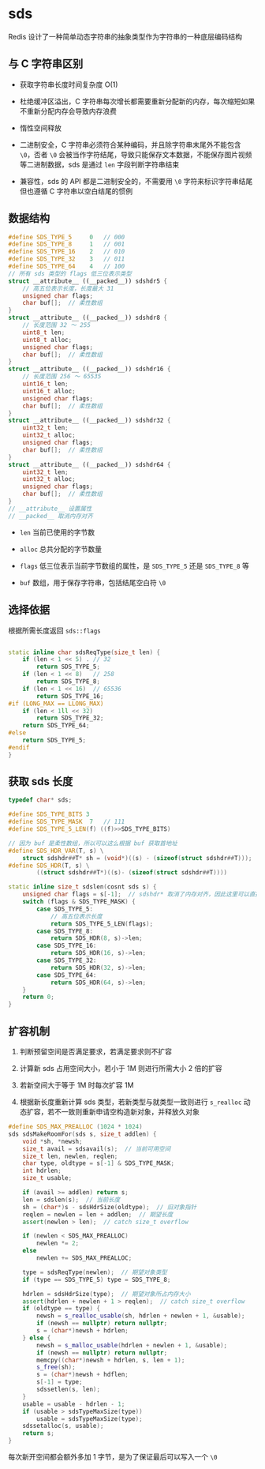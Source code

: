 # sds

Redis 设计了一种简单动态字符串的抽象类型作为字符串的一种底层编码结构

## 与 C 字符串区别

- 获取字符串长度时间复杂度 O(1)

- 杜绝缓冲区溢出，C 字符串每次增长都需要重新分配新的内存，每次缩短如果不重新分配内存会导致内存浪费

- 惰性空间释放

- 二进制安全，C 字符串必须符合某种编码，并且除字符串末尾外不能包含 `\0`，否者 `\0` 会被当作字符结尾，导致只能保存文本数据，不能保存图片视频等二进制数据，sds 是通过 `len` 字段判断字符串结束

- 兼容性，sds 的 API 都是二进制安全的，不需要用 `\0`  字符来标识字符串结尾但也遵循 C 字符串以空白结尾的惯例

## 数据结构

```cpp
#define SDS_TYPE_5     0   // 000
#define SDS_TYPE_8     1   // 001
#define SDS_TYPE_16    2   // 010
#define SDS_TYPE_32    3   // 011
#define SDS_TYPE_64    4   // 100
// 所有 sds 类型的 flags 低三位表示类型
struct __attribute__ ((__packed__)) sdshdr5 {
    // 高五位表示长度，长度最大 31
    unsigned char flags;
    char buf[];  // 柔性数组
}
struct __attribute__ ((__packed__)) sdshdr8 {
    // 长度范围 32 ～ 255
    uint8_t len;
    uint8_t alloc;
    unsigned char flags;
    char buf[];  // 柔性数组
}
struct __attribute__ ((__packed__)) sdshdr16 {
    // 长度范围 256 ～ 65535
    uint16_t len;
    uint16_t alloc;
    unsigned char flags;
    char buf[];  // 柔性数组
}
struct __attribute__ ((__packed__)) sdshdr32 {
    uint32_t len;
    uint32_t alloc;
    unsigned char flags;
    char buf[];  // 柔性数组
}
struct __attribute__ ((__packed__)) sdshdr64 {
    uint32_t len;
    uint32_t alloc;
    unsigned char flags;
    char buf[];  // 柔性数组
}
// __attribute__ 设置属性
// __packed__ 取消内存对齐
```

- `len` 当前已使用的字节数

- `alloc` 总共分配的字节数量

- `flags` 低三位表示当前字节数组的属性，是 `SDS_TYPE_5` 还是 `SDS_TYPE_8` 等

- `buf` 数组，用于保存字符串，包括结尾空白符 `\0`

## 选择依据

根据所需长度返回 `sds::flags`

```cpp

static inline char sdsReqType(size_t len) {
    if (len < 1 << 5) . // 32
        return SDS_TYPE_5;
    if (len < 1 << 8)   // 258
        return SDS_TYPE_8;
    if (len < 1 << 16)  // 65536
        return SDS_TYPE_16;
#if (LONG_MAX == LLONG_MAX)
    if (len < 1ll << 32)
        return SDS_TYPE_32;
    return SDS_TYPE_64;
#else
    return SDS_TYPE_5;
#endif
}
```

## 获取 sds 长度

```cpp
typedef char* sds;

#define SDS_TYPE_BITS 3
#define SDS_TYPE_MASK  7   // 111
#define SDS_TYPE_5_LEN(f) ((f)>>SDS_TYPE_BITS)

// 因为 buf 是柔性数组，所以可以这么根据 buf 获取首地址
#define SDS_HDR_VAR(T, s) \
    struct sdshdr##T* sh = (void*)((s) - (sizeof(struct sdshdr##T)));
#define SDS_HDR(T, s) \
        ((struct sdshdr##T*)((s)- (sizeof(struct sdshdr##T))))

static inline size_t sdslen(cosnt sds s) {
    unsigned char flags = s[-1];  // sdshdr* 取消了内存对齐，因此这里可以直接取到 flags
    switch (flags & SDS_TYPE_MASK) {
        case SDS_TYPE_5:
            // 高五位表示长度
            return SDS_TYPE_5_LEN(flags);
        case SDS_TYPE_8:
            return SDS_HDR(8, s)->len;
        case SDS_TYPE_16:
            return SDS_HDR(16, s)->len;
        case SDS_TYPE_32:
            return SDS_HDR(32, s)->len;
        case SDS_TYPE_64:
            return SDS_HDR(64, s)->len;
    }
    return 0;
}
```

## 扩容机制

1. 判断预留空间是否满足要求，若满足要求则不扩容

2. 计算新 sds 占用空间大小，若小于 1M 则进行所需大小 2 倍的扩容

3. 若新空间大于等于 1M 时每次扩容 1M

4. 根据新长度重新计算 sds 类型，若新类型与就类型一致则进行 `s_realloc` 动态扩容，若不一致则重新申请空构造新对象，并释放久对象

```cpp
#define SDS_MAX_PREALLOC (1024 * 1024)
sds sdsMakeRoomFor(sds s, size_t addlen) {
    void *sh, *newsh;
    size_t avail = sdsavail(s);  // 当前可用空间
    size_t len, newlen, reqlen;
    char type, oldtype = s[-1] & SDS_TYPE_MASK;
    int hdrlen;
    size_t usable;

    if (avail >= addlen) return s;
    len = sdslen(s);  // 当前长度
    sh = (char*)s - sdsHdrSize(oldtype);  // 旧对象指针
    reqlen = newlen = len + addlen;  // 期望长度
    assert(newlen > len);  // catch size_t overflow

    if (newlen < SDS_MAX_PREALLOC)
        newlen *= 2;
    else
        newlen += SDS_MAX_PREALLOC;

    type = sdsReqType(newlen);  // 期望对象类型
    if (type == SDS_TYPE_5) type = SDS_TYPE_8;

    hdrlen = sdsHdrSize(type);  // 期望对象所占内存大小
    assert(hdrlen + newlen + 1 > reqlen);  // catch size_t overflow
    if (oldtype == type) {
        newsh = s_realloc_usable(sh, hdrlen + newlen + 1, &usable);
        if (newsh == nullptr) return nullptr;
        s = (char*)newsh + hdrlen;
    } else {
        newsh = s_malloc_usable(hdrlen + newlen + 1, &usable);
        if (newsh == nullptr) return nullptr;
        memcpy((char*)newsh + hdrlen, s, len + 1);
        s_free(sh);
        s = (char*)newsh + hdflen;
        s[-1] = type;
        sdssetlen(s, len);
    }
    usable = usable - hdrlen - 1;
    if (usable > sdsTypeMaxSize(type))
        usable = sdsTypeMaxSize(type);
    sdssetalloc(s, usable);
    return s;
}
```

每次新开空间都会额外多加 1 字节，是为了保证最后可以写入一个 `\0`
